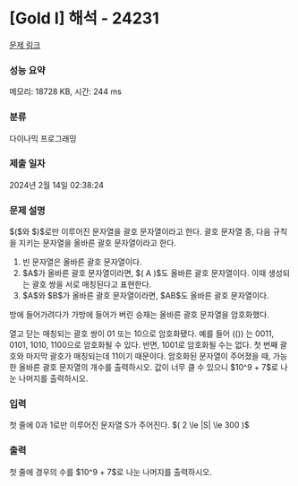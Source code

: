 # [Gold I] 해석 - 24231 

[문제 링크](https://www.acmicpc.net/problem/24231) 

### 성능 요약

메모리: 18728 KB, 시간: 244 ms

### 분류

다이나믹 프로그래밍

### 제출 일자

2024년 2월 14일 02:38:24

### 문제 설명

<p>$($와 $)$로만 이루어진 문자열을 괄호 문자열이라고 한다. 괄호 문자열 중, 다음 규칙을 지키는 문자열을 올바른 괄호 문자열이라고 한다.</p>

<ol>
	<li>빈 문자열은 올바른 괄호 문자열이다.</li>
	<li>$A$가 올바른 괄호 문자열이라면, $( A )$도 올바른 괄호 문자열이다. 이때 생성되는 괄호 쌍을 서로 매칭된다고 표현한다.</li>
	<li>$A$와 $B$가 올바른 괄호 문자열이라면, $AB$도 올바른 괄호 문자열이다.</li>
</ol>

<p>방에 들어가려다가 가방에 들어가 버린 승재는 올바른 괄호 문자열을 암호화했다.</p>

<p>열고 닫는 매칭되는 괄호 쌍이 01 또는 10으로 암호화됐다. 예를 들어 (()) 는 0011, 0101, 1010, 1100으로 암호화될 수 있다. 반면, 1001로 암호화될 수는 없다. 첫 번째 괄호와 마지막 괄호가 매칭되는데 11이기 때문이다. 암호화된 문자열이 주어졌을 때, 가능한 올바른 괄호 문자열의 개수를 출력하시오. 값이 너무 클 수 있으니 $10^9 + 7$로 나눈 나머지를 출력하시오.</p>

### 입력 

 <p>첫 줄에 0과 1로만 이루어진 문자열 S가 주어진다. $( 2 \le |S| \le 300 )$</p>

### 출력 

 <p>첫 줄에 경우의 수를 $10^9 + 7$로 나눈 나머지를 출력하시오.</p>


